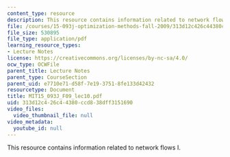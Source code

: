```yaml
---
content_type: resource
description: This resource contains information related to network flows I.
file: /courses/15-093j-optimization-methods-fall-2009/313d12c426c44380ccd838dff3151690_MIT15_093J_F09_lec10.pdf
file_size: 530895
file_type: application/pdf
learning_resource_types:
- Lecture Notes
license: https://creativecommons.org/licenses/by-nc-sa/4.0/
ocw_type: OCWFile
parent_title: Lecture Notes
parent_type: CourseSection
parent_uid: e7710e71-d58f-7e19-3751-8fe133d42432
resourcetype: Document
title: MIT15_093J_F09_lec10.pdf
uid: 313d12c4-26c4-4380-ccd8-38dff3151690
video_files:
  video_thumbnail_file: null
video_metadata:
  youtube_id: null
---
```

This resource contains information related to network flows I.